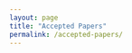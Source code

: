 ```yaml
---
layout: page
title: "Accepted Papers"
permalink: /accepted-papers/
---
```



<!-- # Accepted Papers -->

<!-- #We are pleased to announce the list of accepted papers for the NeuroAI Workshop. Congratulations to all the authors! -->

